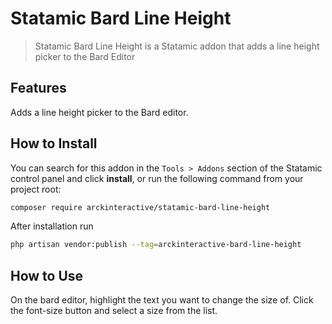 # Statamic Bard Line Height

> Statamic Bard Line Height is a Statamic addon that adds a line height picker to the Bard Editor

## Features

Adds a line height picker to the Bard editor.

## How to Install

You can search for this addon in the `Tools > Addons` section of the Statamic control panel and click **install**, or run the following command from your project root:

``` bash
composer require arckinteractive/statamic-bard-line-height
```

After installation run

``` bash
php artisan vendor:publish --tag=arckinteractive-bard-line-height
```

## How to Use

On the bard editor, highlight the text you want to change the size of.  Click the font-size button and select a size from the list.
